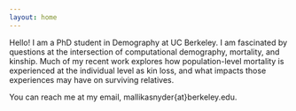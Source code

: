 ```yaml
---
layout: home
---
```


Hello! I am a PhD student in Demography at UC Berkeley. I am fascinated by questions at the intersection of computational demography, mortality, and kinship. Much of my recent work explores how population-level mortality is experienced at the individual level as kin loss, and what impacts those experiences may have on surviving relatives. 

You can reach me at my email, mallikasnyder{at}berkeley.edu.
